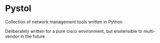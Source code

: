 # Pystol
Collection of network management tools written in Python

Deliberately written for a pure cisco environment, but enxtensible to multi-vendor in the future

